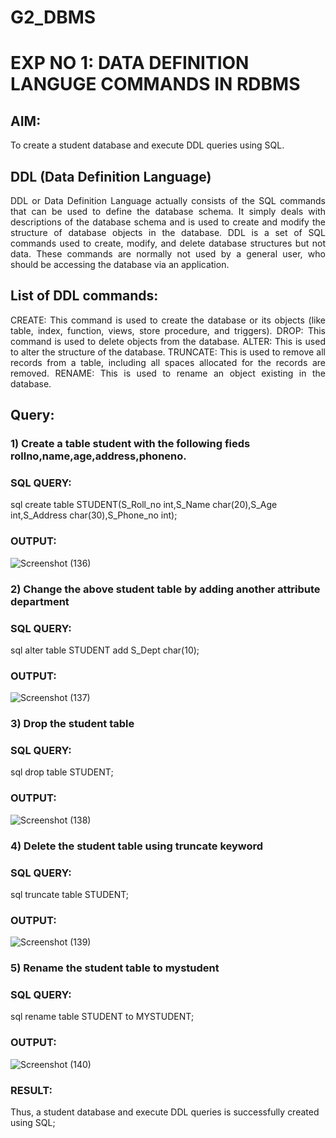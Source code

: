 # G2_DBMS
# EXP NO 1: DATA DEFINITION LANGUGE COMMANDS IN RDBMS

## AIM:
To create a student database and execute DDL queries using SQL.


## DDL (Data Definition Language)
<div align="justify">
DDL or Data Definition Language actually consists of the SQL commands that can be used to define the database schema. It simply deals with descriptions of the database schema and is used to create and modify the structure of database objects in the database. DDL is a set of SQL commands used to create, modify, and delete database structures but not data. These commands are normally not used by a general user, who should be accessing the database via an application.
</div>
 
## List of DDL commands: 
<div align="justify">
CREATE: This command is used to create the database or its objects (like table, index, function, views, store procedure, and triggers).
DROP: This command is used to delete objects from the database.
ALTER: This is used to alter the structure of the database.
TRUNCATE: This is used to remove all records from a table, including all spaces allocated for the records are removed.
RENAME: This is used to rename an object existing in the database.
</div>

## Query:
### 1) Create a table student with the following fieds rollno,name,age,address,phoneno.

### SQL QUERY: 
sql
create table STUDENT(S_Roll_no int,S_Name char(20),S_Age int,S_Address char(30),S_Phone_no int);

### OUTPUT:
![Screenshot (136)](https://github.com/Gchethankumar/G2_DBMS/assets/118348224/3622d88a-2221-403f-b1df-a4e33a8ce8bb)

### 2) Change the above student table by adding another attribute department

### SQL QUERY: 
sql
alter table STUDENT add S_Dept char(10);

### OUTPUT:
![Screenshot (137)](https://github.com/Gchethankumar/G2_DBMS/assets/118348224/4696ef1e-8c54-4929-99bc-c2e553e8a241)


### 3) Drop the student table
 
### SQL QUERY: 
sql
 drop table STUDENT;

### OUTPUT:
![Screenshot (138)](https://github.com/Gchethankumar/G2_DBMS/assets/118348224/7d1c8734-8fc1-4400-9fad-dbeadaec0bed)


### 4) Delete the student table using truncate keyword

### SQL QUERY:
sql
 truncate table STUDENT;

### OUTPUT:
![Screenshot (139)](https://github.com/Gchethankumar/G2_DBMS/assets/118348224/3584996e-1358-45fa-883a-fefac09e559e)



### 5) Rename the student table to mystudent

### SQL QUERY: 
sql
rename table STUDENT to MYSTUDENT;

### OUTPUT:
![Screenshot (140)](https://github.com/Gchethankumar/G2_DBMS/assets/118348224/cc72bfa1-c9e7-4200-ade9-b7a72f95a035)

### RESULT:
Thus, a student database and execute DDL queries is successfully created using SQL;

